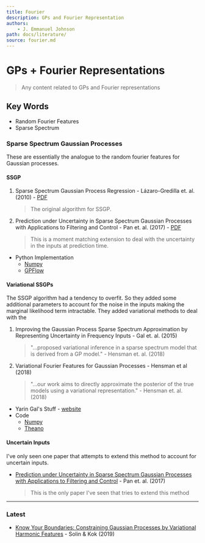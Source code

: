 ```yaml
---
title: Fourier
description: GPs and Fourier Representation
authors:
    - J. Emmanuel Johnson
path: docs/literature/
source: fourier.md
---
```

# GPs + Fourier Representations

> Any content related to GPs and Fourier representations

## Key Words

* Random Fourier Features
* Sparse Spectrum


### Sparse Spectrum Gaussian Processes

These are essentially the analogue to the random fourier features for Gaussian processes.

#### SSGP

1. Sparse Spectrum Gaussian Process Regression - Lázaro-Gredilla et. al. (2010) - [PDF](http://jmlr.csail.mit.edu/papers/v11/lazaro-gredilla10a.html)
   > The original algorithm for SSGP.
2. Prediction under Uncertainty in Sparse Spectrum Gaussian Processes
with Applications to Filtering and Control - Pan et. al. (2017) - [PDF](http://proceedings.mlr.press/v70/pan17a.html)
    > This is a moment matching extension to deal with the uncertainty in the inputs at prediction time.

* Python Implementation
  * [Numpy](https://github.com/marcpalaci689/SSGPR)
  * [GPFlow](https://github.com/jameshensman/VFF/blob/master/VFF/ssgp.py)


#### Variational SSGPs

The SSGP algorithm had a tendency to overfit. So they added some additional parameters to account for the noise in the inputs making the marginal likelihood term intractable. They added variational methods to deal with the 
1. Improving the Gaussian Process Sparse Spectrum Approximation by Representing Uncertainty in Frequency Inputs - Gal et. al. (2015) 
   > "...proposed variational inference in a sparse spectrum model that is derived from a GP model." - Hensman et. al. (2018)
2. Variational Fourier Features for Gaussian Processes -  Hensman et al (2018)  
   > "...our work aims to directly approximate the posterior of the true models using a variational representation." - Hensman et. al. (2018)

* Yarin Gal's Stuff - [website](http://www.cs.ox.ac.uk/people/yarin.gal/website/publications.html#Gal2015Improving)
* Code
  * [Numpy](https://github.com/marcpalaci689/SSGPR)
  * [Theano](https://github.com/yaringal/VSSGP)


#### Uncertain Inputs

I've only seen one paper that attempts to extend this method to account for uncertain inputs.

* [Prediction under Uncertainty in Sparse Spectrum Gaussian Processes with Applications to Filtering and Control](http://proceedings.mlr.press/v70/pan17a.html) - Pan et. al. (2017) 
  > This is the only paper I've seen that tries to extend this method


---
### Latest

* [Know Your Boundaries: Constraining Gaussian Processes by Variational Harmonic Features](https://paperswithcode.com/paper/know-your-boundaries-constraining-gaussian) - Solin & Kok (2019)